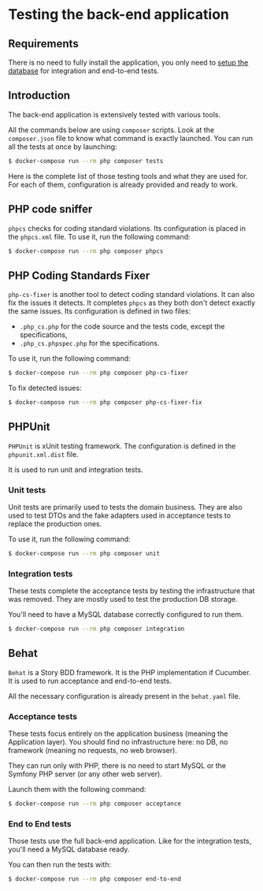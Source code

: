 # Testing the back-end application

## Requirements

There is no need to fully install the application, you only need to [setup the database](https://github.com/damien-carcel/app-skeleton/blob/master/doc/install/back.md#setup-the-database) for integration and end-to-end tests.

## Introduction

The back-end application is extensively tested with various tools.

All the commands below are using `composer` scripts.
Look at the `composer.json` file to know what command is exactly launched.
You can run all the tests at once by launching:

```bash
$ docker-compose run --rm php composer tests
```

Here is the complete list of those testing tools and what they are used for.
For each of them, configuration is already provided and ready to work.
 
## PHP code sniffer

`phpcs` checks for coding standard violations. Its configuration is placed in the `phpcs.xml` file.
To use it, run the following command:
```bash
$ docker-compose run --rm php composer phpcs
```

## PHP Coding Standards Fixer

`php-cs-fixer` is another tool to detect coding standard violations. It can also fix the issues it detects.
It completes `phpcs` as they both don't detect exactly the same issues.
Its configuration is defined in two files:
- `.php_cs.php` for the code source and the tests code, except the specifications,
- `.php_cs.phpspec.php` for the specifications.

To use it, run the following command:
```bash
$ docker-compose run --rm php composer php-cs-fixer
```

To fix detected issues:
```bash
$ docker-compose run --rm php composer php-cs-fixer-fix
```
## PHPUnit

`PHPUnit` is xUnit testing framework. The configuration is defined in the `phpunit.xml.dist` file.

It is used to run unit and integration tests.

### Unit tests

Unit tests are primarily used to tests the domain business.
They are also used to test DTOs and the fake adapters used in acceptance tests to replace the production ones.

To use it, run the following command:
```bash
$ docker-compose run --rm php composer unit
```

### Integration tests

These tests complete the acceptance tests by testing the infrastructure that was removed.
They are mostly used to test the production DB storage.

You'll need to have a MySQL database correctly configured to run them.
```bash
$ docker-compose run --rm php composer integration
```

## Behat

`Behat` is a Story BDD framework. It is the PHP implementation if Cucumber.
It is used to run acceptance and end-to-end tests.

All the necessary configuration is already present in the `behat.yaml` file.

### Acceptance tests

These tests focus entirely on the application business (meaning the Application layer).
You should find no infrastructure here: no DB, no framework (meaning no requests, no web browser).

They can run only with PHP, there is no need to start MySQL or the Symfony PHP server (or any other web server).

Launch them with the following command:
```bash
$ docker-compose run --rm php composer acceptance
```

### End to End tests

Those tests use the full back-end application. Like for the integration tests, you'll need a MySQL database ready.

You can then run the tests with:
```bash
$ docker-compose run --rm php composer end-to-end
```
